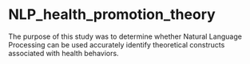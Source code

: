 # NLP_health_promotion_theory
The purpose of this study was to determine whether Natural Language Processing can be used accurately identify theoretical constructs associated with health behaviors.
